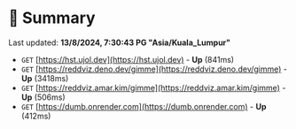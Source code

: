 # 📖 Summary
Last updated: **13/8/2024, 7:30:43 PG "Asia/Kuala_Lumpur"**

- `GET` [https://hst.ujol.dev](https://hst.ujol.dev) - **Up** (841ms)
- `GET` [https://reddviz.deno.dev/gimme](https://reddviz.deno.dev/gimme) - **Up** (3418ms)
- `GET` [https://reddviz.amar.kim/gimme](https://reddviz.amar.kim/gimme) - **Up** (506ms)
- `GET` [https://dumb.onrender.com](https://dumb.onrender.com) - **Up** (412ms)
